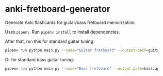 # anki-fretboard-generator

Generate Anki flashcards for guitar/bass fretboard memorization.

Uses `pipenv`. Run `pipenv install` to install dependencies.

After that, run this for standard guitar tuning:

```bash
pipenv run python main.py --name="Guitar fretboard" --output-path=guitar.apkg --tuning=E,A,D,G,B,E --widths=3,2.5,2,1.5,1,1
```

Or for standard bass guitar tuning:

```bash
pipenv run python main.py --name="Bass fretboard" --output-path=bass.apkg --tuning=E,A,D,G --widths=4,3.5,3,2.5
```

